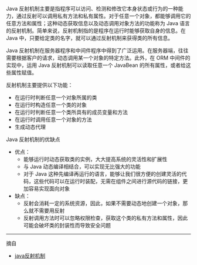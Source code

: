 Java 反射机制主要是指程序可以访问、检测和修改它本身状态或行为的一种能力，通过反射可以调用私有方法和私有属性。对于任意一个对象，都能够调用它的任意方法和属性；这种动态获取信息以及动态调用对象方法的功能称为 Java 语言的反射机制。简单来说，反射机制指的是程序在运行时能够获取自身的信息。在 Java 中，只要给定类的名字，就可以通过反射机制来获得类的所有信息。

Java 反射机制在服务器程序和中间件程序中得到了广泛运用。在服务器端，往往需要根据客户的请求，动态调用某一个对象的特定方法。此外，在 ORM 中间件的实现中，运用 Java 反射机制可以读取任意一个 JavaBean 的所有属性，或者给这些属性赋值。

反射机制主要提供以下功能：
+ 在运行时判断任意一个对象所属的类
+ 在运行时构造任意一个类的对象
+ 在运行时判断任意一个类所具有的成员变量和方法
+ 在运行时调用任意一个对象的方法
+ 生成动态代理

Java 反射机制的优缺点
+ 优点：
  + 能够运行时动态获取类的实例，大大提高系统的灵活性和扩展性
  + 与 Java 动态编译相结合，可以实现无比强大的功能
  + 对于 Java 这种先编译再运行的语言，能够让我们很方便的创建灵活的代码，这些代码可以在运行时装配，无需在组件之间进行源代码的链接，更加容易实现面向对象
+ 缺点：
  + 反射会消耗一定的系统资源，因此，如果不需要动态地创建一个对象，那么就不需要用反射
  + 反射调用方法时可以忽略权限检查，获取这个类的私有方法和属性，因此可能会破坏类的封装性而导致安全问题

------
摘自
+ [java反射机制](http://space.eyescode.top/blog/details/111)